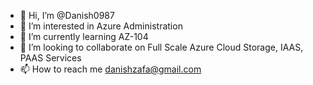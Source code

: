 - 👋 Hi, I’m @Danish0987
- 👀 I’m interested in Azure Administration
- 🌱 I’m currently learning AZ-104
- 💞️ I’m looking to collaborate on Full Scale Azure Cloud Storage, IAAS, PAAS Services
- 📫 How to reach me danishzafa@gmail.com

<!---
Danish0987/Danish0987 is a ✨ special ✨ repository because its `README.md` (this file) appears on your GitHub profile.
You can click the Preview link to take a look at your changes.
--->
